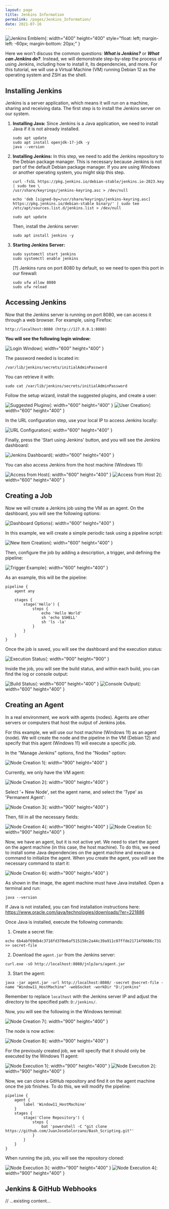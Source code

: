 ```yaml
---
layout: page
title: Jenkins Information
permalink: /pages/Jenkins_Information/
date: 2021-07-16
---
```


![Jenkins Emblem]({{site.baseurl}}/assets/images/jenkins/Jenkins_Emblem.png){: width="400" height="400" style="float: left; margin-left: -60px; margin-bottom: 20px;" } 

Here we won't discuss the common questions: **_What is Jenkins?_** or **_What can Jenkins do?_**. Instead, we will demonstrate step-by-step the process of using Jenkins, including how to install it, its dependencies, and more. For this tutorial, we will use a Virtual Machine (VM) running Debian 12 as the operating system and ZSH as the shell.

<nav class="navbar navbar-expand-lg navbar-light" style="margin-bottom:auto; margin-top: auto;"></nav>

## Installing Jenkins
Jenkins is a server application, which means it will run on a machine, sharing and receiving data. The first step is to install the Jenkins server on our system.

1. **Installing Java:** Since Jenkins is a Java application, we need to install Java if it is not already installed.

    ```
    sudo apt update
    sudo apt install openjdk-17-jdk -y
    java --version 
    ```

2. **Installing Jenkins:** In this step, we need to add the Jenkins repository to the Debian package manager. This is necessary because Jenkins is not part of the default Debian package manager. If you are using Windows or another operating system, you might skip this step.

    ```
    curl -fsSL https://pkg.jenkins.io/debian-stable/jenkins.io-2023.key | sudo tee \
    /usr/share/keyrings/jenkins-keyring.asc > /dev/null

    echo 'deb [signed-by=/usr/share/keyrings/jenkins-keyring.asc] https://pkg.jenkins.io/debian-stable binary/' | sudo tee /etc/apt/sources.list.d/jenkins.list > /dev/null

    sudo apt update
    ```

    Then, install the Jenkins server:
    ```
    sudo apt install jenkins -y
    ```

3. **Starting Jenkins Server:**
    ```
    sudo systemctl start jenkins
    sudo systemctl enable jenkins
    ```
    [?] Jenkins runs on port 8080 by default, so we need to open this port in our firewall:
    ```
    sudo ufw allow 8080
    sudo ufw reload
    ```

<nav class="navbar navbar-expand-lg navbar-light" style="margin-bottom:auto; margin-top: auto;"></nav>

## Accessing Jenkins
Now that the Jenkins server is running on port 8080, we can access it through a web browser. For example, using Firefox:

```
http://localhost:8080 (http://127.0.0.1:8080)
```

**You will see the following login window:**

![Login Window]({{site.baseurl}}/assets/images/jenkins/login_window.png){: width="600" height="400" }

The password needed is located in: 
```
/var/lib/jenkins/secrets/initialAdminPassword
```
You can retrieve it with:
```
sudo cat /var/lib/jenkins/secrets/initialAdminPassword
```

Follow the setup wizard, install the suggested plugins, and create a user:

![Suggested Plugins]({{site.baseurl}}/assets/images/jenkins/suggested_plugins.png){: width="600" height="400" }
![User Creation]({{site.baseurl}}/assets/images/jenkins/user_creation.png){: width="600" height="400" }

In the URL configuration step, use your local IP to access Jenkins locally:

![URL Configuration]({{site.baseurl}}/assets/images/jenkins/URL_cnf.png){: width="600" height="400" }

Finally, press the 'Start using Jenkins' button, and you will see the Jenkins dashboard:

![Jenkins Dashboard]({{site.baseurl}}/assets/images/jenkins/Jenkins_Main.png){: width="600" height="400" }

You can also access Jenkins from the host machine (Windows 11):

![Access from Host]({{site.baseurl}}/assets/images/jenkins/Jenkins_from_host.png){: width="600" height="400" }
![Access from Host 2]({{site.baseurl}}/assets/images/jenkins/Jenkins_from_host_2.png){: width="600" height="400" }

## Creating a Job
Now we will create a Jenkins job using the VM as an agent. On the dashboard, you will see the following options:

![Dashboard Options]({{site.baseurl}}/assets/images/jenkins/Job_creation_1.png){: width="600" height="400" }

In this example, we will create a simple periodic task using a pipeline script:

![New Item Creation]({{site.baseurl}}/assets/images/jenkins/New_item_creation.png){: width="600" height="400" }

Then, configure the job by adding a description, a trigger, and defining the pipeline:

![Trigger Example]({{site.baseurl}}/assets/images/jenkins/trigger_example_1.png){: width="600" height="400" }

As an example, this will be the pipeline:
```
pipeline {
    agent any

    stages {
        stage('Hello') {
            steps {
                echo 'Hello World'
                sh 'echo $SHELL'
                sh 'ls -la'
            }
        }
    }
}
```

Once the job is saved, you will see the dashboard and the execution status:

![Execution Status]({{site.baseurl}}/assets/images/jenkins/Executed_Job.png){: width="900" height="900" }

Inside the job, you will see the build status, and within each build, you can find the log or console output:

![Build Status]({{site.baseurl}}/assets/images/jenkins/Job_builds_status.png){: width="600" height="400" }
![Console Output]({{site.baseurl}}/assets/images/jenkins/build_status.png){: width="600" height="400" }

## Creating an Agent
In a real environment, we work with agents (nodes). Agents are other servers or computers that host the output of Jenkins jobs. 

For this example, we will use our host machine (Windows 11) as an agent (node). We will create the node and the pipeline in the VM (Debian 12) and specify that this agent (Windows 11) will execute a specific job.

In the "Manage Jenkins" options, find the "Nodes" option:

![Node Creation 1]({{site.baseurl}}/assets/images/jenkins/Node_creation_1.png){: width="900" height="400" }

Currently, we only have the VM agent:

![Node Creation 2]({{site.baseurl}}/assets/images/jenkins/Node_creation_2.png){: width="900" height="400" }

Select '+ New Node', set the agent name, and select the 'Type' as 'Permanent Agent':

![Node Creation 3]({{site.baseurl}}/assets/images/jenkins/Node_creation_3.png){: width="900" height="400" }

Then, fill in all the necessary fields:

![Node Creation 4]({{site.baseurl}}/assets/images/jenkins/Node_creation_4.png){: width="900" height="400" }
![Node Creation 5]({{site.baseurl}}/assets/images/jenkins/Node_creation_5.png){: width="900" height="400" }

Now, we have an agent, but it is not active yet. We need to start the agent on the agent machine (in this case, the host machine). To do this, we need to install some Java dependencies on the agent machine and execute a command to initialize the agent. When you create the agent, you will see the necessary command to start it:

![Node Creation 6]({{site.baseurl}}/assets/images/jenkins/Node_creation_6.png){: width="900" height="400" }

As shown in the image, the agent machine must have Java installed. Open a terminal and run:
```
java --version
```
If Java is not installed, you can find installation instructions here: https://www.oracle.com/java/technologies/downloads/?er=221886

Once Java is installed, execute the following commands:
1. Create a secret file:
```
echo 6b4abf69db4c3718fd370e6af515158c2a44c39a911c07ffde21714f6686c731 >> secret-file
```
2. Download the `agent.jar` from the Jenkins server:
```
curl.exe -sO http://localhost:8080/jnlpJars/agent.jar
```
3. Start the agent:
```
java -jar agent.jar -url http://localhost:8080/ -secret @secret-file -name "Window11_HostMachine" -webSocket -workDir "D:/jenkins"
```
Remember to replace `localhost` with the Jenkins server IP and adjust the directory to the specified path: `D:/jenkins/`.

Now, you will see the following in the Windows terminal:

![Node Creation 7]({{site.baseurl}}/assets/images/jenkins/Node_creation_7.png){: width="900" height="400" }

The node is now active:

![Node Creation 8]({{site.baseurl}}/assets/images/jenkins/Node_creation_8.png){: width="900" height="400" }

For the previously created job, we will specify that it should only be executed by the Windows 11 agent:

![Node Execution 1]({{site.baseurl}}/assets/images/jenkins/Node_execution_1.png){: width="900" height="400" }
![Node Execution 2]({{site.baseurl}}/assets/images/jenkins/Node_execution_2.png){: width="900" height="400" }

Now, we can clone a GitHub repository and find it on the agent machine once the job finishes. To do this, we will modify the pipeline:

```
pipeline {
    agent {
        label 'Window11_HostMachine'
    }
    stages {
        stage('Clone Repository') {
            steps {
                bat 'powershell -C "git clone https://github.com/JuanJoseSolorzano/Bash_Scripting.git"'
            }
        }
    }
}
```

When running the job, you will see the repository cloned:

![Node Execution 3]({{site.baseurl}}/assets/images/jenkins/Node_execution_3.png){: width="900" height="400" }
![Node Execution 4]({{site.baseurl}}/assets/images/jenkins/Node_execution_4.png){: width="900" height="400" }

## Jenkins & GitHub Webhooks
// ...existing content...